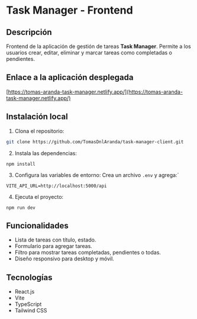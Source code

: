 # Task Manager - Frontend

## Descripción

Frontend de la aplicación de gestión de tareas **Task Manager**. Permite a los usuarios crear, editar, eliminar y marcar tareas como completadas o pendientes.

## Enlace a la aplicación desplegada

[https://tomas-aranda-task-manager.netlify.app/](https://tomas-aranda-task-manager.netlify.app/)

## Instalación local

1. Clona el repositorio:

```bash
git clone https://github.com/TomasDnlAranda/task-manager-client.git
```

2. Instala las dependencias:

```npm
npm install
```

3. Configura las variables de entorno:
   Crea un archivo `.env` y agrega:´

```env
VITE_API_URL=http://localhost:5000/api
```

4. Ejecuta el proyecto:

```npm
npm run dev
```

## Funcionalidades

- Lista de tareas con título, estado.
- Formulario para agregar tareas.
- Filtro para mostrar tareas completadas, pendientes o todas.
- Diseño responsivo para desktop y móvil.

## Tecnologías

- React.js
- Vite
- TypeScript
- Tailwind CSS
